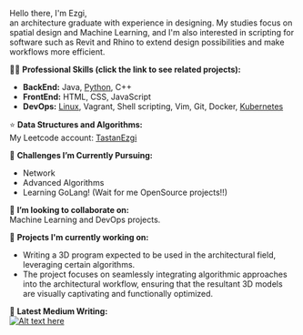 Hello there, I'm Ezgi, </br>
an architecture graduate with experience in designing. My studies focus on spatial design and Machine Learning, and I'm also interested in scripting for software such as Revit and Rhino to extend design possibilities and make workflows more efficient.

👨‍💻 **Professional Skills (click the link to see related projects):** 
- **BackEnd:** Java, [Python](https://github.com/EzgiTastan/PongPy), C++
- **FrontEnd:** HTML, CSS, JavaScript
- **DevOps:** [Linux](https://github.com/EzgiTastan/linux-commands-study), Vagrant, Shell scripting, Vim, Git, Docker, [Kubernetes](https://github.com/EzgiTastan/k8s)

⭐️ **Data Structures and Algorithms:**  
My Leetcode account: [TastanEzgi](https://leetcode.com/TastanEzgi/)

🌱 **Challenges I’m Currently Pursuing:**  
- Network
- Advanced Algorithms
- Learning GoLang! (Wait for me OpenSource projects!!)

👯 **I’m looking to collaborate on:**  
Machine Learning and DevOps projects.

💼 **Projects I'm currently working on:**  
- Writing a 3D program expected to be used in the architectural field, leveraging certain algorithms.
- The project focuses on seamlessly integrating algorithmic approaches into the architectural workflow, ensuring that the resultant 3D models are visually captivating and functionally optimized.

📝 **Latest Medium Writing:**  
[![Alt text here](https://nodejs-medium-fetcher.vercel.app/?username=EzgiTastan&limit=1&responseType=svg)](https://medium.com/@EzgiTastan)
